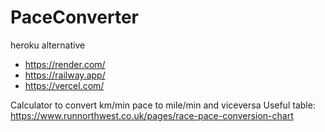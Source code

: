 # PaceConverter
heroku alternative
- https://render.com/
- https://railway.app/
- https://vercel.com/

Calculator to convert km/min pace to mile/min and viceversa 
Useful table:
https://www.runnorthwest.co.uk/pages/race-pace-conversion-chart
